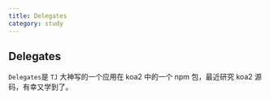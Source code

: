 ```yaml
---
title: Delegates
category: study
---
```


## Delegates

`Delegates`是 `TJ` 大神写的一个应用在 koa2 中的一个 npm 包，最近研究 koa2 源码，有幸又学到了。
